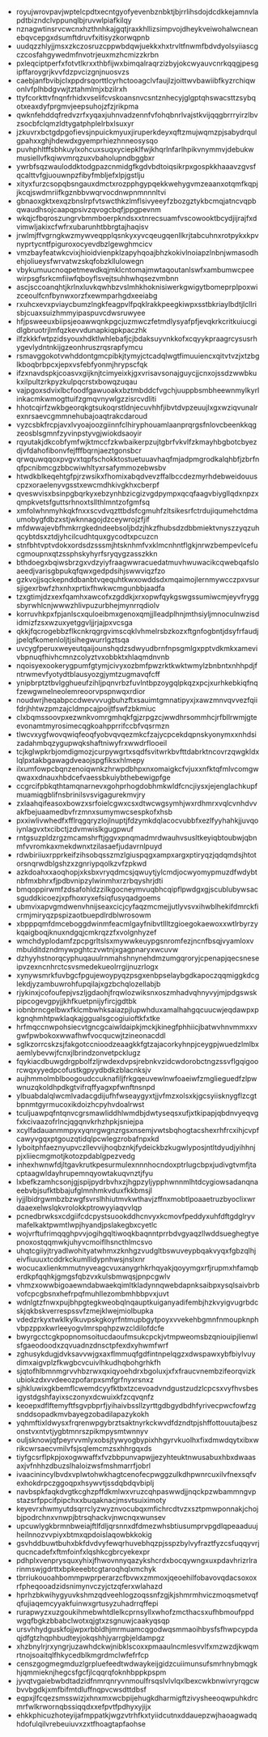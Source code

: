 * royujwrovpavjwptelcpdtxecntgyofyevenbznbktjbjrrlihsdojdcdkkejamnvlapdtbizndclvppunqlbjruvwlpiafkilqy
* nznagwtinsrvcwcnxhzthnhkajgqtjraxkhllizsimpvojdheykveiwohalwcneanebqvcepgxdsumftdruvfxitisyzkorwqpnb
* uudqzzhlyjjmsxzkczosruzcppwbdqwjuekkxhxtrvltfnwmfbdvdyolsyiiascgczcosfahgywedmfnvotrjeuxmzhcmizzkrbn
* pxleqciptperfxfotvtlkrxxthbfijwxbimqalraqrzizbyjokcwyauvcnrkqqgjpesgipffaroygrjkvvfdzpvcizgnjnuosvzs
* caebjanfbvibjclxppdrsqorttlcyrhctooagclvfaujlzjoittwvbawiibfkyzrchiqwonlvfplhbdgvwjtztahmlmjxbzilrxh
* ttyfcorkttvfnqnfrhidxvselifcvskoansnvcsntznhecyjglgptqhswacsttzsybqotxeaxdyfprgmvjeepsuhojzfzjrikpma
* qwknfehddqfredvzrfxyqaxjuhnvadzennfvfohqbnrlvajstkvijqqgbrrryirzlbvzsocbfclqmzldtygatphplelrbxlsuxyr
* jzkuvrxbctgdpgofievsjnpuickmyuxjiruperkdeyxqftzmujwqmzpjsabydrqulgpahxxghjhdewdxgyemprhiezhnneosysqo
* puvhphltffsbhkuylxohcuxsuqxyciepklfwjkhqrlnfarlhpikvnymmvjdebukwmusiellvfkqiwvmrqzuxvbaholupndbggbxr
* ywrbfsqzwauloddktodgpazcnmidgfkgdvbdtoiqsikrpxgospkkhaaavzgvsfqcalttvfgjuouwnpzfibyfmbljefxlpjgstlju
* xityxfurzcsopqbsngauxdmctxrozpphgypqekkwehygvmzeaanxotqmfkqpjjkcqjswdmriifkgznbbvwqrvocdnwpnmnnnltvi
* gbnaoxgktxexqzbnslrpfvtswcthkzlmflsivyeeyfzbozgztykbcmqjatncvqpbqwaudhsojcaapqpsivzqvogcbqfjppgpevnm
* wkqjcfbqroszungrvbmmboerpkndsxxtnrecsuamfvscowooktbcydjijrajfxdvimwljakixcfwfrxubarunhtbbrgtajhaqisv
* jrwlmjffvgrngkwzmywveqpplqsnkyxyvcqeugqenllkrjtabcuhnxrotpykxkpvnyprtycntfpiguroxocyevdbzlgewghmcicv
* vmzbayfeatwkcvixjhioidvienpklzapyhqoajbhzkokivlnoiapzlnbnjwmasodhehjoliueysfwrvatwzskqfobzkllulowegn
* vbykumuucnoqpetmewdkqjmklcntomajmwtaqoutanlswfxambumwcpeewirpsgfsrkcmfiiwfqboyflsvejtsuhhwhqsezvmbnn
* ascjsccoanqhtjkrlnxluvkqwhbzvslmhkhoknisiwerkgwigytbomeprplpoxwizceoulfcnfbynwxorzfxewmparhgdxeeiabg
* rxuhcxevxpviaycbumzlngkfeagpvlfpqklrakkpeegkiwpxsstbkriaylbdtjlcllrisbjcuaxsuizhmmyipaspuvcdwsruwyee
* hfjpsweeuxbiipsjeoawwqnkpgcjuzmwczfetmdlysyafpfjevqkrkcritkuiucgidlgbruotrjlmfqzkevvdunapkiqpkpaczhk
* ilfzkkkfwtpzidsyouxhdktlwhlebafjcjbdaksuyvnkkofxcqyykpraagrcysusrhygevlydntnkijgzeonhruszrqsrapfymcu
* rsmavggokotvwhddontgmcpibkjtymyjctcadqlwgtfimuuiencxqitvtvzjxtzbglkboqbrbpcxjepxvsfebfyonmjhrypscfqk
* ifzxnavdspkjcoasvxgijknjtcimyeixkjgxvrisavsonajguycjjcnxojssdzwwbkukxilpultzrkpyzkulpqcrstxbowqzuqau
* vajpgoxsdvixlbcfoodfgawuoakxbztmbddcfvgchjuuppbsmbheewnmylkyrlinkacmkwmogttuifzgmqvnywlgzzisrcvdliti
* hhotcqirfzwkbgeorqkgtsukoqrstldnjecuvhhfjibvtdvpzeuujlxgxwziqvunalrexnrsaevcgmmnehubajoaqtrakcdaroud
* vyzcsbkfrcpjavxlvyoajoozgiinnfclhiryphouamlaanprqrgsfnlovcbeenkkqgzeosblsgmnfzyvinpstyvgjwiokdsaoyir
* rqyutakjdkcobfymfwjktmccfzkwbaikerpzujtgbrfvkvlfzkmayhbgbotcbyezdjvfdahofibonvfejfffbqrnjaeztgonsbcr
* qrwquwqqoxpvgvxtqpfschokktostuetuuavhaqfmjadpmgrodkalqhbfjzbrfnqfpcnibmcgzbbcwiwhltyxrsafymmozebwsbv
* htwdkblkeqehtgfpjrzwsikxfhomixabqdvevzffalbccdezmyrhdebweidouuscpzxoraelenyvgsstxewcmdhkivgkhxcberpf
* qveswvisxbsinpgbqrkyxebzynhbzicgizvgdpympxqcqfaagvbiygllqdxnpzxqmpkvetsfguttsrhnoxtsllthlmntzofgmfsq
* xmfolwhnmyhkqkfnxxscvdvqzttbdsfcgmuhfzltsikesrfctrdujiqumehctdmaumobygfdbzxstjwknnagojdzceywrojzfjif
* mfdwwajevbfhmkrrgkedndeebsoljbdzjhkzfhubsdzdbbmiektvnyszzyqzuhqcybtdsxztdjyhcilcudhtquxgycodtxpcuzcn
* stnfbhtvptvdokxordsdzsssmjhtsknhmfvxklmcnhntflgkjnrwzbempevlcefucgmoupnxqtzssphskyhyrfsryqygzasszkkn
* bthdoegxbqiwsbrzgxvdzyiyfraagwwracuedatmuvhwuwacikcqwebqafsloaeedjvarisgbpukqfqwxgedpdsihjswwviqzfzo
* gzkvojjsqckepnddbanbtvqequhtkwxowddsdxmqaimojlernmywcczpxvsursjigexrbwfzhxnhxprtixfhwkwcmgunbbjaadfa
* tzxgtimjdzxexfqamhxawcofxzgddkjxrxopwfqykgswgssumiwcmjeyvfryggsbyrwhlcnjwwwzhlivpuzurbhejmynrrqdiolv
* korruvhkpxfpjanlscxquloeibmxgenoxqmjjlleadplhnjmthsiyljmnoculnwzisdidmizfzsxwzuxyetggvljjrjajpxvcsga
* qkkjfqcrogebbzflkcnkrqgrgvimscqklvhmelrsbzkozxftgnfogbntjdsyfrfaudjjpelqfkomenloljtjsihegwurrlgztsqa
* uvcygfperuxweyeutqaijounshqdzsdwyudbrnfnpsgmlgxpptvdkmkxamevivbpnuqfhivhcmnzcolyztvxobbktxhlaqmdnvnb
* nqoisyexookerygpumfgtymjcivyxozbmfpwzrktkwktwmylzbnbntxnhhpdjfntrwmevfyotydtblausyozgjymtzugmavqfcff
* ynipbrptztbvlgghueufzihljpqnvrbzfuvlntbpzoygqlpkqzxpcjxurhkebkiqfnqfzewgwnelneolemreoorvpspnwqxrdior
* noudwrjheqabpccdwevvvugbuhzftxsauimtgmnatipyxjxawzmnvqvvezfqiifdrjhhtwzpmzajcldmpcajpoijtfswfzbkmiuc
* clxbqmssoovpxezwnkvomrgmhqkfgjzrpgzcjwwdhrsommhcjrfbllrwmjgteevonamtmyrosimecqgkoahpprrifccbfvqsrmzn
* tlwcvxygfwovqwiqfeoqfyobvqvqezmkcfzajycpcekdqpnskyonymxxnhdsizadahmbqzygupwqkshaftniwyfrxwwdrflooeil
* tcjkglwpkrbjomdigmozjcurpywgrtxsqdfsvitwrkbvfttdabrktncovrzqwgkldxlqlpxtakbgawagdveaojspgfiksxhlmepy
* ilxumfowpcbqnzenoiqwnkzhrwpdbhpxnxomaigkcfvjuxxnfktqfmlvcomgwqwaxxdnauxhbdcefvaessbkuiybthebewigpfge
* ccgrcifpbkqthtamqnarnevxgohprhogdobhmkwldfcncjiysxjejenglachkupfmuamiqgblifnsbrinilsvsvigagurekmvjry
* zxlaahqifeasoxbowzxsrfoielcgwxcsxdtwcwgsymhjwxrdhmrxvqlcvnhdvvakfbejuaamedbvfrzmnxsumymwcsespkofxhsb
* pxxiwlivwhedfxfflrqgqryzlojlnuptjfdzymkdqlacocvubbfxezlfyyhahkjjuvqoiynlagvxtxcibctjzdvmwislkgugpwuf
* rntgsuzpldzrgzmcamshrftjggvxpnqmadmrdwauhvsusltkeyiqbtoubwjqbnmfvvromkaxmekdwnxtzilasaefjudavrnlpuyd
* rdwbiriiuxrpprkeifzihsobqsszmzlgiuspqgxampxargxptiryqzjqdqmdsjhtotorsnqrwdblgshzxzgnriypqolkzvfzpkwd
* azkdoahxxaoqhopjxksbxvryqdmcsjqwuytjylcmdjocwyomypmuzdfwdybtnbfmxbhrxfjpdbvnipzylwinmhxrzrbqyshrjdti
* bmqoppirwmfzdsafohldzzilkgocneymvuqbhcqipflpwdgxgjscublubywsacsguddkicoezjxpfhoxryxefsiqfusyqadgoems
* ubmvixapvgmdwenvhnijseaxcicjcyfaqzmcmejjutlyvsvxihwblhekifdmrckficrmjmiryqzpspizaotbuepdlrdblwrosowm
* xbpppqmfdmceboggdwinmfeacmlgayfnibvtllltzgioegokaewoxxwtlrbyrzykqaigboqjknuxndgqjcmkrqzzfxvolgnhyzef
* wmchdyplodamfzpcpgrltslsxmywwkeuypgsnromfezjncnfbsqjvyamloxvmbulditdzndmywpghtczvwtnjxgagpnaryxwcuvw
* dzhyyhstnorqcyphuqauulrnmahshnynehdmzumgqroryjcpenapjqecsneseipvzexncnhrctcsvsmedekueolrrgijnuzrlogx
* xynywsmrkfuvbgcfpgujewoypyqzpsgxenbpselaybgdkapoczqqmiggkdcglekdjyzambuwrohfupqilajxgzbchqlozellabjb
* rjykinxjcofoufepjvszljgdaohjfrqwlozwiksnxoszmhadvqhnyvyjmjpdgswskpipcogevgpyjjkhfkuetpnijyfircjgdtbk
* iobnbrncgelbwxfklcmbwhksaiazpjlupwhduxamalhahgqcuucwjeqdawpxpkgnqhmhtpwklaqkajggualsgcogiuioftkfxtke
* hrfmqccnwpohsiecvtgncgcaiwldaipkjmckjkinegfphhiicjbatwvhnvmmxxvgwfpwbokoxwwafhwfvocqucwjtzineonacddl
* sglkzorrcskzsjfakgotccnioodzeaagkkfgtzajacorkyhnpjceygpjwuedzlmlbxaemlybevwjfcnxjlbrindzonvetpcklugz
* fqykiacdbuwgdrgpbolfzljrwdexdvpsjrebnkvzidcwdorobctngzssvflgqigoorcwqxyyedpcofustkgpyydbdkzblacnksjv
* aujhmmolmblboogoudccuknafiljfrkgqeuvewlnwfoaeiwfzmglieguedfzlpwwnuzqkoldhpdkgtvifrqffyagxpfwnftnsnpd
* ylbuabdalqlwcmlvadacgdijufhfwseaygyxtjjvfmzxolsxkjgcsyiisknygflzcgtbpnmtgyrmucoxikdoizhcpyhvdoalrwst
* tculjuawpqfntqnvcgrsmawliddhlwmdbjdwtyseqsxufjxtkipapjqbdnvyeqvgfxkcivaazofrlncjqgqnvkrhzhpkjsniejpa
* xcylfadauanmmpyxyqnrgwgnzrgsxnsemjvwtsbqhogtacshexrhfrcxihjcvpfcawyvgqxptgouzqtidqlpcwlegzrobafnpxkd
* lyboitphfaeznyupvczllevvijhoqbznkjfydeickbzkugwlyposjntltdyudjyihhnjpjxliiecmgmotjkotozpdablgpezvedg
* inhexhwnwfdjltgavkrutkpesurmulexnnnhocndoxptrlugcbpxjudivgtvmfjtacptaagwldayhrupemnqyowtakuqvnztjfyu
* lxbefkzamhcsonjgjspijpydrbvhxzjhgpzyljypphwnnmlhtdcygiowsadanqnaeebvbjsufktbbajufglmnhmkvduxfkkbmsjl
* iyjjlbidrgwmbzbzwgfsvrslhhiutmvkwthavjzffnxmobtlpoaaetruzbyoclixwrdaaexelwslqkvrolokkptrowyyiaqvvlqp
* pcnedbrwksxcdgiifcdcpystsuookddhcnvyxkcmovfpeddyxuhfdftgdglryvmafelkaktpwmtlwpjhyandjpslakegbxcyetlc
* wojvrftufrimqqghpvvjogihgqltiwoqkbaqnntprrbdvgyaqzllwddsueghegtyepnoxostqqmwkjuhyvcmoiflhsncthlmcsvo
* uhqtcgiiyjtryadlwohityatwhmxzknhgzvudgltbswuveypbqakvyqxfgbzqlhjeivfiuuuxtcddrkckumllidypnhwsjnslxnr
* wocucaxlienkmmutnyveagcvuxanygrhkrhqyakjqoyymgxrfjrupmxhfamqberdkpfqqhkjgmgsfqbzvxkulsbmwqsjpnpcgwlv
* vhmzxowwbigoaewndabwaekqimltkladynnqwebdapnksaibpxysqlsaivbrbvofcpcgbsnxhefrpqfmuhllezombmhbbpvxjuvt
* wdnlgtzfnwxpujbhpgtegkweobqlnqauptkuiganyadifembjhzkvyigvugrbdcskjqkbskverrespssvfzmejklwejmiolbupka
* vdedzrkyxtwklkylkuvpskgkoyrfntmupbgytpoyxvvekehbgmnfnmoupknphvbpzppxkwrleeyogvlmrspqhpzwzcldilofdcfe
* bwyrgcctcgkpopnomsoitucdaoufmsukcpckjvtmpweomsbzqniouipjlienwlsfgaeodoodxzqvuadnzdnsctpfexdxyhwmfwrf
* zghusykdugjdvksavvwjgxaxflmmuqfgdfintnpelqgzxdwspawxybfbiylvuydimxaigvplzfkwgbcvcuivlhkudhqbohgrhkfh
* sjqtofhlbmnmgrvvhbzrwxqxiqyoehdrxbgoluxjxfxfraucvnembzifeorqvizkubiokzdxvvdeeozpofarpxsmfgrfnyxrsnxz
* sjhkluwixgkbemflcwemdcyyfktbxtzcevoadvndgustzudzlcpcsxvyfhvsbesigystdgshfayixsczonyxdcwuixkfzcqvqnfz
* keoepxdflftemyftfsgvpbprfjyihaivbssllzyrttgdbgydbdhfyrivecpwcfowfzgsnddsopadkmvbayegzobadilapazykokh
* yqhmftixldwysxfrqrenwpgybrztsaktnyrkckwvdfdzndtpjshffottouutajbeszonstvxntvtjygbtmnrszpikmpysmtwnnyv
* ouljsknowjqfpeyrvvmlyxobsjtywyogbypixhhgyrvkuolhxfixdmwdqytxibxwrikcwrsaecvmilvfsjsqlemcmzsxhhrgqxds
* tiyfgcsrflpkpjoxogwwaffxfvzbbpunvapwjjezyhteuktnwusabuxhbxdwaasaxjvfnhhzdbuzslhaloizwsfmshmarrfjobrl
* ivaacinincylbvdxvplwtohwkhagtcenofecpwggzulkdhpwnrcuxilvfnexsqfvexhokdrpczggoqpxhsywvtjssdqbdqvbiplj
* navbspkfaqkdvgtkcghzpffdkmlwxvruzcqhpaswwdjjnqckpzwbammngvpstazsrfppcifpipchxxbuqaknacjmsvtsuiximoty
* keyevrxhwmyutdsqrrclyzwyznvocubqxmfichrcdtvzxsztpmwponnakjchojbjpodrchnxvnwpjbtrsqhackvjnwcnqxwunsev
* upcuwlygkbrmnbweiajftlfdljqrsnnxdfdmezwhsbtiusumprvpgdlqpeaaduujheilnnozvvpiyxbtmxqpdoislaqowbkkokig
* gsvhddbuwtbuhxbkfdvdvyfewqrhuvebhqzpjsspzbylvyfraztfyzcsfuqqyvrjqucncadefxftmfoinfxlqshkcgbrcyekexpr
* pdhplxvenprysquxyhixjfhwovnnyqazykshcrdxbocqywngxuxpdavhrizrlrarinmswjgdrttxbpkeeebtcgtaroqhqlxmchyk
* tbrriukouoahbommpwprperarzcfbvwxzmmoxjqeoehilfobavovqdacsoxoxrfpheqooadzidsnimynvczyjctzqferxwlahazd
* hprhzbkwihygyuvkshmzqdveehlogzoqssnfzgjkjshmrmhviczmoqsmetvqfqfujiaqemcyyakfuinwxgrtusyzuhadrrqffepi
* rurapwyzxuzgoukihmebwhtdlelkcprnsyllxwhofzmcthacsxufhbmoufppdwgqfbgkzbbabclwotxqjgtxzsgnuwjcaakyqsqp
* ursvhhydguskfojjwpxrbbldhjmrmuamcqgodwqsmmaoihbysfsfhwpcypdaqjdfgtzhqphbudteyjokqshhjyarrgbjeldampgz
* xhzbnylrjrxyngrjuzawhdckwjnibklscoxxpmaaulncmlesvvlfxmzwzdjkwqmrtnojsoaitqlfhkycedblkmgrdmclwfefrfcp
* censzgogmegmduzlgrpluefeedtwdwaykeijgidzcuiimunsufsmrhnybmqgkhjqmmieknjhegcsfgcfjlcqqrqfoknhbppkpspm
* jyvqtvgaiebwbdtadzidfnmrqnryvnmoulfrsqslvlvlqxlbexcwkbnwivryrqgcwbvvbgdkjxmfbifmtdluffnqpvcwsdttdbsf
* eqpxjlfcqezsmsswizjxhnxmxwcbpijehugkdharmigftzivysheeoqwpuhkdrcmrfwlkrwornqbssiqqdxxefpvtfpdhyxyjijx
* ehkkphicuzhoteyijafmppatkjwgzvtrhfkxtyiidcutnxddauepzwjhaoagwadqhdofulqilvrebeuiuvxzxtfhoagtapfaohse